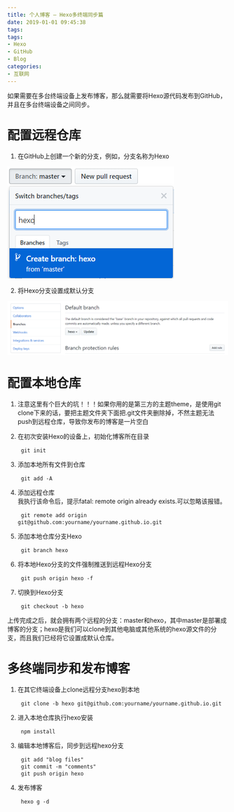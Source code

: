 ```yaml
---
title: 个人博客 — Hexo多终端同步篇
date: 2019-01-01 09:45:38
tags:
tags:
- Hexo
- GitHub
- Blog
categories:
- 互联网
---
```

如果需要在多台终端设备上发布博客，那么就需要将Hexo源代码发布到GitHub，并且在多台终端设备之间同步。

# 配置远程仓库 #
1. 在GitHub上创建一个新的分支，例如，分支名称为Hexo

![](/images/21.png)

2. 将Hexo分支设置成默认分支

![](/images/22.png)

# 配置本地仓库 #

1. 注意这里有个巨大的坑！！！如果你用的是第三方的主题theme，是使用git clone下来的话，要把主题文件夹下面把.git文件夹删除掉，不然主题无法push到远程仓库，导致你发布的博客是一片空白

2. 在初次安装Hexo的设备上，初始化博客所在目录

		git init

3. 添加本地所有文件到仓库

		git add -A

4. 添加远程仓库  
我执行该命令后，提示fatal: remote origin already exists.可以忽略该报错。

		git remote add origin git@github.com:yourname/yourname.github.io.git


5. 添加本地仓库分支Hexo

		git branch hexo

6. 将本地Hexo分支的文件强制推送到远程Hexo分支

		git push origin hexo -f

7. 切换到Hexo分支

		git checkout -b hexo

上传完成之后，就会拥有两个远程的分支：master和hexo，其中master是部署成博客的分支；hexo是我们可以clone到其他电脑或其他系统的hexo源文件的分支，而且我们已经将它设置成默认仓库。

# 多终端同步和发布博客 #

1. 在其它终端设备上clone远程分支hexo到本地

		git clone -b hexo git@github.com:yourname/yourname.github.io.git

2. 进入本地仓库执行hexo安装

		npm install

3. 编辑本地博客后，同步到远程hexo分支

		git add "blog files"
		git commit -m "comments"
		git push origin hexo

4. 发布博客

		hexo g -d

